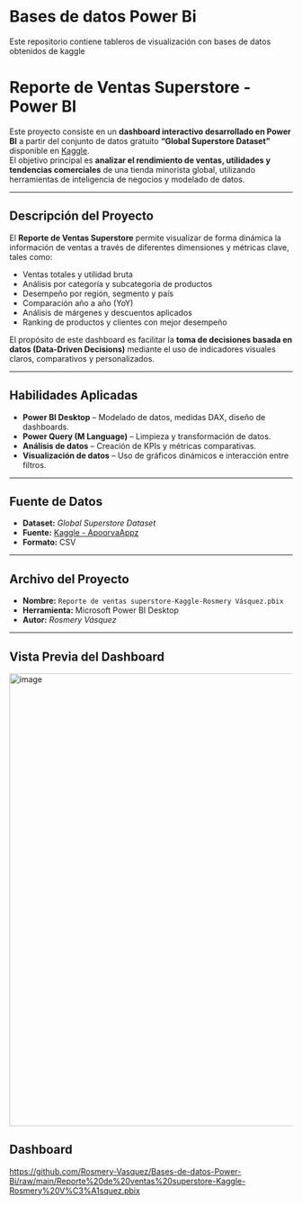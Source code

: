 # Bases de datos Power Bi
Este repositorio contiene tableros de visualización con bases de datos obtenidos de kaggle

# Reporte de Ventas Superstore - Power BI

Este proyecto consiste en un **dashboard interactivo desarrollado en Power BI** a partir del conjunto de datos gratuito **“Global Superstore Dataset”** disponible en [Kaggle](https://www.kaggle.com/datasets/apoorvaappz/global-super-store-dataset).  
El objetivo principal es **analizar el rendimiento de ventas, utilidades y tendencias comerciales** de una tienda minorista global, utilizando herramientas de inteligencia de negocios y modelado de datos.

---

## Descripción del Proyecto

El **Reporte de Ventas Superstore** permite visualizar de forma dinámica la información de ventas a través de diferentes dimensiones y métricas clave, tales como:

- Ventas totales y utilidad bruta   
- Análisis por categoría y subcategoría de productos  
- Desempeño por región, segmento y país  
- Comparación año a año (YoY)  
- Análisis de márgenes y descuentos aplicados  
- Ranking de productos y clientes con mejor desempeño  

El propósito de este dashboard es facilitar la **toma de decisiones basada en datos (Data-Driven Decisions)** mediante el uso de indicadores visuales claros, comparativos y personalizados.

---

## Habilidades Aplicadas

- **Power BI Desktop** – Modelado de datos, medidas DAX, diseño de dashboards.  
- **Power Query (M Language)** – Limpieza y transformación de datos.  
- **Análisis de datos** – Creación de KPIs y métricas comparativas.  
- **Visualización de datos** – Uso de gráficos dinámicos e interacción entre filtros.  

---

## Fuente de Datos

- **Dataset:** *Global Superstore Dataset*  
- **Fuente:** [Kaggle - ApoorvaAppz](https://www.kaggle.com/datasets/apoorvaappz/global-super-store-dataset)  
- **Formato:** CSV  

---

## Archivo del Proyecto

- **Nombre:** `Reporte de ventas superstore-Kaggle-Rosmery Vásquez.pbix`  
- **Herramienta:** Microsoft Power BI Desktop  
- **Autor:** *Rosmery Vásquez*  

---

## Vista Previa del Dashboard

<img width="1431" height="805" alt="image" src="https://github.com/user-attachments/assets/ac6e7193-97d8-4b19-9c9c-7d85e77874b2" />

## Dashboard
https://github.com/Rosmery-Vasquez/Bases-de-datos-Power-Bi/raw/main/Reporte%20de%20ventas%20superstore-Kaggle-Rosmery%20V%C3%A1squez.pbix
